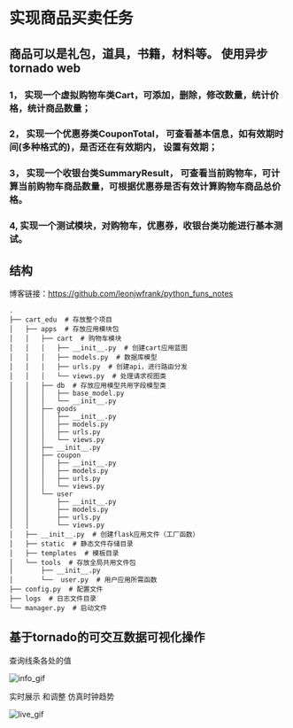 
# 实现商品买卖任务
## 商品可以是礼包，道具，书籍，材料等。 使用异步tornado web 
### 1， 实现一个虚拟购物车类Cart，可添加，删除，修改数量，统计价格，统计商品数量；
### 2， 实现一个优惠券类CouponTotal， 可查看基本信息，如有效期时间(多种格式的)，是否还在有效期内， 设置有效期；
### 3， 实现一个收银台类SummaryResult， 可查看当前购物车，可计算当前购物车商品数量，可根据优惠券是否有效计算购物车商品总价格。
### 4,  实现一个测试模块，对购物车，优惠券，收银台类功能进行基本测试。


## 结构
   博客链接：https://github.com/leonjwfrank/python_funs_notes

    .
    ├── cart_edu  # 存放整个项目
    │   ├── apps  # 存放应用模块包
    │   │   ├── cart  # 购物车模块
    │   │   │   ├── __init__.py  # 创建cart应用蓝图
    │   │   │   ├── models.py  # 数据库模型
    │   │   │   ├── urls.py  # 创建api，进行路由分发
    │   │   │   └── views.py  # 处理请求视图类
    │   │   ├── db  # 存放应用模型共用字段模型类
    │   │   │   ├── base_model.py
    │   │   │   └── __init__.py
    │   │   ├── goods
    │   │   │   ├── __init__.py
    │   │   │   ├── models.py
    │   │   │   ├── urls.py
    │   │   │   └── views.py
    │   │   ├── __init__.py
    │   │   ├── coupon
    │   │   │   ├── __init__.py
    │   │   │   ├── models.py
    │   │   │   ├── urls.py
    │   │   │   └── views.py
    │   │   └── user
    │   │       ├── __init__.py
    │   │       ├── models.py
    │   │       ├── urls.py
    │   │       └── views.py
    │   ├── __init__.py  # 创建flask应用文件（工厂函数）
    │   ├── static  # 静态文件存储目录
    │   ├── templates  # 模板目录
    │   └── tools  # 存放全局共用文件包
    │       ├── __init__.py
    │       └──  user.py  # 用户应用所需函数
    ├── config.py  # 配置文件
    ├── logs  # 日志文件目录
    └── manager.py  # 启动文件
  
## 基于tornado的可交互数据可视化操作
  查询线条各处的值    
      
  ![info_gif](./design/dark-param1.gif)
  
  实时展示 和调整 仿真时钟趋势    
  
  ![live_gif](./design/111fastf.gif)
    
